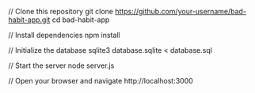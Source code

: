 // Clone this repository
git clone https://github.com/your-username/bad-habit-app.git
cd bad-habit-app

// Install dependencies
npm install

// Initialize the database
sqlite3 database.sqlite < database.sql

// Start the server
node server.js

// Open your browser and navigate
http://localhost:3000

